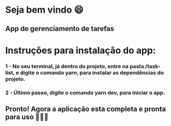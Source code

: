 # Seja bem vindo :smile:
## App de gerenciamento de tarefas

# Instruções para instalação do app:

### 1 - No seu terminal, já dentro do projeto, entre na pasta /task-list, e digite o comando yarn, para instalar as dependências do projeto.
### 2 - Último passo, digite o comando yarn dev, para iniciar o app.

## Pronto! Agora a aplicação esta completa e pronta para uso 🚀🚀🚀
